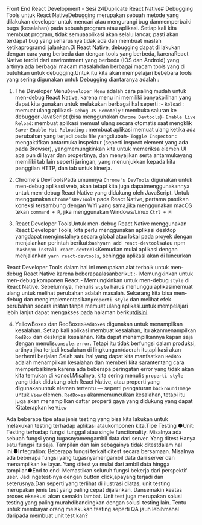 Front End React Development - Sesi 24Duplicate React Native# Debugging Tools untuk React NativeDebugging merupakan sebuah metode yang dilakukan developer untuk mencari atau mengurangi bug danmemperbaiki bugs (kesalahan) pada sebuah program atau aplikasi. Setiap kali kita membuat program, tidak semuaaplikasi akan selalu lancar, pasti akan terdapat bug yang seharusnya tidak ada dan membuat maslah ketikaprogramdi jalankan.Di React Native, debugging dapat di lakukan dengan cara yang berbeda dan dengan tools yang berbeda, karenaReact Native terdiri dari environtment yang berbeda (IOS dan Android) yang artinya ada berbagai macam masalahdan berbagai macam tools yang di butuhkan untuk debugging.Untuk itu kita akan mempelajari bebebara tools yang sering digunakan untuk Debugging diantaranya adalah :

1. The Developer Menu`Developer Menu` adalah cara paling mudah untuk men-debug React Native, karena menu ini memiliki banyakpilihan yang dapat kita gunakan untuk melakukan berbagai hal seperti :- `Reload` : memuat ulang aplikasi- `Debug JS Remotely` : membuka saluran ke debugger JavaScript (bisa menggunakan `Chrome Devtools`)- `Enable Live Reload`: membuat aplikasi memuat ulang secara otomatis saat mengklik `Save`- `Enable Hot Reloading` : membuat aplikasi memuat ulang ketika ada perubahan yang terjadi pada file yangdiubah- `Toggle Inspector` : mengaktifkan antarmuka inspektur (seperti inspect element yang ada pada Browser), yangmemungkinkan kita untuk memeriksa elemen UI apa pun di layar dan propertinya, dan menyajikan serta antarmukayang memiliki tab lain seperti jaringan, yang menunjukkan kepada kita panggilan HTTP, dan tab untuk kinerja.

2. Chrome's DevToolsPada umumnya `Chrome's DevTools` digunakan untuk men-debug aplikasi web, akan tetapi kita juga dapatmenggunakannya untuk men-debug React Native yang didukung oleh JavaScript. Untuk menggunakan `Chrome’sDevTools` pada React Native, pertama pastikan koneksi tersambung dengan Wifi yang sama,jika menggunakan macOS tekan `command + R`, jika menggunakan Windows/Linux `Ctrl + M`

3. React Developer ToolsUntuk men-debug React Native menggunakan React Developer Tools, kita perlu menggunakan aplikasi desktop yangdapat menginstalnya secara global atau lokal pada proyek dengan menjalankan perintah berikut:`bashyarn add react-devtools`atau npm :`bashnpm install react-devtools`Kemudian mulai aplikasi dengan menjalankan `yarn react-devtools`, sehingga aplikasi akan di luncurkan

React Developer Tools dalam hal ini merupakan alat terbaik untuk men-debug React Native karena beberapaalasanberikut :- Memungkinkan untuk men-debug komponen React.- Memungkinkan untuk men-debug `style` di React Native. Sebelumnya, menulis `style` harus menunggu aplikasimemuat ulang untuk melihat perubahan adalah masalah. Sekarang kita bisa men-debug dan mengimplementasikan`properti style` dan melihat efek perubahan secara instan tanpa memuat ulang aplikasi.untuk mempelajari lebih lanjut dapat mengakses pada halaman berikut[disini](https://github.com/facebook/react-devtools/blob/master/packages/react-devtools/README.md).

4. YellowBoxes dan RedBoxes`RedBoxes` digunakan untuk menampilkan kesalahan. Setiap kali aplikasi membuat kesalahan, itu akanmenampilkan `RedBox` dan deskripsi kesalahan. Kita dapat menampilkannya kapan saja dengan menulis`console.error`. Tetapi itu tidak berfungsi dalam produksi, artinya jika terjadi kesalahan di lingkungan/daerah itu,aplikasi akan berhenti berjalan.Salah satu hal yang dapat kita manfaatkan `RedBox` adalah menampilkan kesalahan dan memberi kita sarantentang cara memperbaikinya karena ada beberapa peringatan error yang tidak akan kita temukan di konsol.Misalnya, kita sering menulis `properti style` yang tidak didukung oleh React Native, atau properti yang digunakanuntuk elemen tertentu — seperti pengaturan `backroundImage` untuk `View` elemen. `RedBoxes` akanmemunculkan kesalahan, tetapi itu juga akan menampilkan daftar properti gaya yang didukung yang dapat Kitaterapkan ke `View`

Ada beberapa tipe atau jenis testing yang bisa kita lakukan untuk melakukan testing terhadap aplikasi ataukomponen kita.Tipe Testing
●Unit: Testing terhadap fungsi tunggal atau single functionality. Misalnya ada sebuah fungsi yang tugasnyamengambil data dari server. Yang ditest Hanya satu fungsi itu saja. Tampilan dan lain sebagainya tidak ditestdalam hal ini.●Integration: Beberapa fungsi terkait ditest secara bersamaan. Misalnya ada beberapa fungsi yang tugasnyamengambil data dari server dan menampilkan ke layar. Yang ditest ya mulai dari ambil data hingga tampilan●End to end: Memastikan seluruh fungsi bekerja dari perspektif user. Jadi ngetest-nya dengan button click,apayang terjadi dan seterusnya.Dan seperti yang terlihat di ilustrasi diatas, unit testing merupakan jenis test yang paling cepat dijalankan. Dansemakin keatas proses eksekusi akan semakin lambat. Unit test juga merupakan solusi testing yang paling murahdibandingkan dengan solusi testing lain. Tentu untuk membayar orang melakukan testing seperti QA jauh lebihmahal daripada membuat unit test kan?
